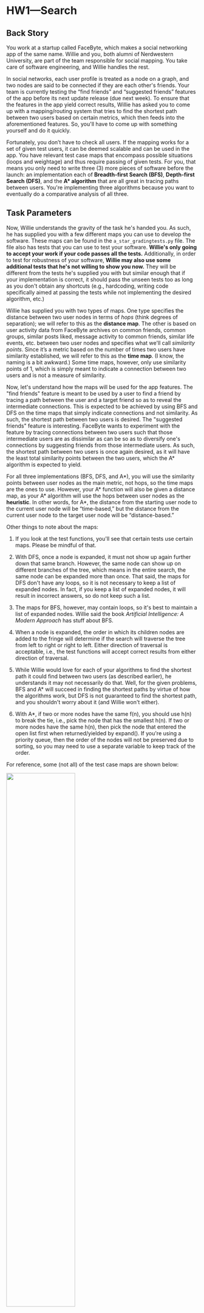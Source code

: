 # HW1—Search

## Back Story

You work at a startup called FaceByte, which makes a social networking app of the same name. Willie and you, both alumni of Nerdwestern University, are part of the team responsible for social mapping. You take care of software engineering, and Willie handles the rest. 

In social networks, each user profile is treated as a node on a graph, and two nodes are said to be connected if they are each other's friends. Your team is currently testing the “find friends” and “suggested friends” features of the app before its next update release (due next week). To ensure that the features in the app yield correct results, Willie has asked you to come up with a mapping/routing system that tries to find the shortest path between two users based on certain metrics, which then feeds into the aforementioned features. So, you'll have to come up with something yourself and do it quickly. 

Fortunately, you don’t have to check all users. If the mapping works for a set of given test users, it can be deemed scalable and can be used in the app. You have relevant test case maps that encompass possible situations (loops and weightage) and thus require passing of given tests. For you, that means you only need to write three (3) more pieces of software before the launch: an implementation each of **Breadth-first Search (BFS)**, **Depth-first Search (DFS)**, and the **A\* algorithm** that are all great in tracing paths between users. You're implementing three algorithms because you want to eventually do a comparative analysis of all three.

## Task Parameters

Now, Willie understands the gravity of the task he's handed you. As such, he has supplied you with a few different maps you can use to develop the software. These maps can be found in the `a_star_gradingtests.py` file. The file also has tests that you can use to test your software. **Willie's only going to accept your work if your code passes all the tests.** Additionally, in order to test for robustness of your software, **Willie may also use some additional tests that he's not willing to show you now.** They will be different from the tests he's supplied you with but similar enough that if your implementation is correct, it should pass the unseen tests too as long as you don't obtain any shortcuts (e.g., hardcoding, writing code specifically aimed at passing the tests while not implementing the desired algorithm, etc.)

Willie has supplied you with two types of maps. One type specifies the distance between two user nodes in terms of *hops* (think degrees of separation); we will refer to this as the **distance map**. The other is based on user activity data from FaceByte archives on common friends, common groups, similar posts liked, message activity to common friends, similar life events, etc. between two user nodes and specifies what we'll call *similarity points*. Since it’s a metric based on the number of times two users have similarity established, we will refer to this as the **time map**. (I know, the naming is a bit awkward.) Some time maps, however, only use similarity points of 1, which is simply meant to indicate a connection between two users and is not a measure of similarity.

Now, let's understand how the maps will be used for the app features. The "find friends" feature is meant to be used by a user to find a friend by tracing a path between the user and a target friend so as to reveal the intermediate connections. This is expected to be achieved by using BFS and DFS on the time maps that simply indicate connections and not similarity. As such, the shortest path between two users is desired. The "suggested friends" feature is interesting. FaceByte wants to experiment with the feature by tracing connections between two users such that those intermediate users are as dissimilar as can be so as to diversify one's connections by suggesting friends from those intermediate users. As such, the shortest path between two  users is once again desired, as it will have the least total similarity points between the two users, which the A* algorithm is expected to yield.

For all three implementations (BFS, DFS, and A\*), you will use the similarity points between user nodes as the main metric, not hops, so the time maps are the ones to use. However, your A* function will also be given a distance map, as your A* algorithm will use the hops between user nodes as the **heuristic**. In other words, for A\*, the distance from the starting user node to the current user node will be “time-based,” but the distance from the current user node to the target user node will be “distance-based.”

Other things to note about the maps:

1. If you look at the test functions, you'll see that certain tests use certain maps. Please be mindful of that.

2. With DFS, once a node is expanded, it must not show up again further down that same branch. However, the same node can show up on different branches of the tree, which means in the entire search, the same node can be expanded more than once. That said, the maps for DFS don't have any loops, so it is not necessary to keep a list of expanded nodes. In fact, if you keep a list of expanded nodes, it will result in incorrect answers, so do not keep such a list.

3. The maps for BFS, however, may contain loops, so it's best to maintain a list of expanded nodes. Willie said the book *Artificial Intelligence: A Modern Approach*  has stuff about BFS.

4. When a node is expanded, the order in which its children nodes are added to the fringe will determine if the search will traverse the tree from left to right or right to left. Either direction of traversal is acceptable, i.e., the test functions will accept correct results from either direction of traversal.

5. While Willie would love for each of your algorithms to find the shortest path it could find between two users (as described earlier), he understands it may not necessarily do that. Well, for the given problems, BFS and A* will succeed in finding the shortest paths by virtue of how the algorithms work, but DFS is not guaranteed to find the shortest path, and you shouldn't worry about it (and Willie won't either).

6. With A*, if two or more nodes have the same f(n), you should use h(n) to break the tie, i.e., pick the node that has the smallest h(n). If two or more nodes have the same h(n), then pick the node that entered the open list first when returned/yielded by expand(). If you're using a priority queue, then the order of the nodes will not be preserved due to sorting, so you may need to use a separate variable to keep track of the order.

For reference, some (not all) of the test case maps are shown below:

<img src="time_map1.jpg" width="60%">

<img src="time_map2.jpg" width="60%">

<img src="time_map5.jpg" width="60%">

<img src="time_mapT.jpg" width="60%">

<img src="time_mapM.jpg" width="60%"> 

When passed to your A\* implementation, both the time map and the distance map are stored in the same format (a Python dictionary). Following is an example time map:

```python
Time_map = {

'John_Stevens':	{'John_Stevens':None,'John_Doe':4,'Kim_Lee':3,'Raj_Gupta':None,'Walter_Walker':1,'Alex_Robbinson':None,'Mariana_Cardoso':None},
'John_Doe':
{'John_Stevens':4,'John_Doe':None,'Kim_Lee':4,'Raj_Gupta':3,'Walter_Walker':None,'Alex_Robbinson':None,'Mariana_Cardoso':None},

'Kim_Lee':
{'John_Stevens':4,'John_Doe':4,'Kim_Lee':None,'Raj_Gupta':None,'Walter_Walker':None,'Alex_Robbinson':None,'Mariana_Cardoso':None},

'Raj_Gupta':
{'John_Stevens':None,'John_Doe':4,'Kim_Lee':None,'Raj_Gupta':None,'Walter_Walker':None,'Alex_Robbinson':None,'Mariana_Cardoso':2},

'Walter_Walker':
{'John_Stevens':1,'John_Doe':None,'Kim_Lee':None,'Raj_Gupta':None,'Walter_Walker':None,'Alex_Robbinson':1,'Mariana_Cardoso':None},

'Alex_Robbinson':
{'John_Stevens':None,'John_Doe':None,'Kim_Lee':None,'Raj_Gupta':None,'Walter_Walker':2,'Alex_Robbinson':None,'Mariana_Cardoso':5},

'Mariana_Cardoso':
{'John_Stevens':None,'John_Doe':None,'Kim_Lee':None,'Raj_Gupta':3,'Walter_Walker':None,'Alex_Robbinson':5,'Mariana_Cardoso':None}}
```

In this example, the similarity points between John Stevens and Kim Lee is `3`. `None` indicates that there is no similarity data between the two user nodes. It is also noteworthy that the similarity points established on the two sides of the same connecting path can be different. This is due to the difference in weightage of similarity points established due to more general events, likes, etc. in one direction versus personal events, likes, identity, etc. in other directions.

## Homework Deliverable

For this homework, you must implement all three (3) functions in `student_code.py`. Each function must return a path from user node `start` to user node `end`.

**The tests provided with this homework assume the use of Python 3. We recommend Python 3.6 or above.**

Note that:

* The result must be a list of strings. Each string contains _only_ the name of a user node. The order of the strings in the list denotes the order in which the user nodes are reached along the path;
* The result list should _begin_ with the name of the `start` user node and _terminate_ with the name of the `end` user node. (Thus, the connecting path from `A` to `A` is the list `[A]`).

Your `a_star_search` function must implement an A\* **graph** search algorithm, and it must use the `expand` function in `expand.py`. With the `expand` function, we can verify that the correct number of nodes are expanded. As a reminder, graph search algorithms do not expand nodes that have already been visited. 

Your BFS and DFS implementations will essentially be **tree** search algorithms operating on the graphs that the maps form. Right, the maps are graphs, but for BFS and DFS, you will implement tree searches on those graphs. Now, just because they are tree searches, it doesn't mean nodes already visited can be expanded -- they can for DFS (see #2 under Task Parameters), but it is incorrect behavior for BFS.

Furthermore, the Autograder to be used to test your code assumes that all of the code that is needed to properly grade your assignment submission is included in `student_code.py`. Please adhere to this constraint as you develop your code. 

Additionally, you should feel invited to use Python modules for your data structures, but you need to implement A\* yourself.

